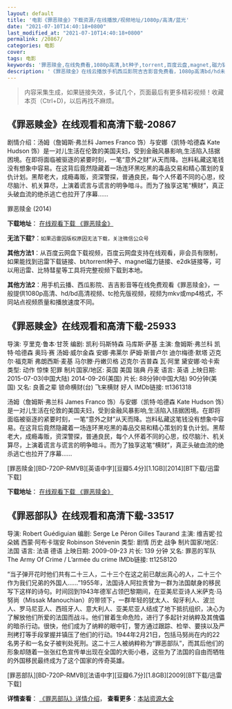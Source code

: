 ```yaml
---
layout: default
title: '电影《罪恶赎金》下载资源/在线播放/视频地址/1080p/高清/蓝光'
date: "2021-07-10T14:40:18+0800"
last_modified_at: "2021-07-10T14:40:18+0800"
permalink: /20867/
categories: 电影
cover:
tags: 电影
keywords: '罪恶赎金,在线免费看,1080p高清,bt种子,torrent,百度云盘,magnet,磁力链,迅雷下载资源'
description: '《罪恶赎金》在线云播放手机西瓜影院吉吉影音免费看，1080p高清bd/hd未删减完整版和tc抢先枪版，mkv/mp4格式，附带bt/torrent种子、magnet/磁力链、百度云盘、网盘资源迅雷下载链接'
---
```


>内容采集生成，如果链接失效，多试几个，页面最后有更多精彩视频！收藏本页（Ctrl+D)，以后再找不麻烦。


## 《罪恶赎金》在线观看和高清下载-20867

剧情介绍：汤姆（詹姆斯·弗兰科 James Franco 饰）与安娜（凯特·哈德森 Kate Hudson 饰）是一对儿生活在伦敦的美国夫妇，受到金融风暴影响,生活陷入拮据困境。在即将面临被驱逐的紧要时刻，一笔“意外之财”从天而降。岂料私藏这笔钱没有想象中容易。在这背后竟然隐藏着一场连环黑吃黑的毒品交易和精心策划的复仇计划。黑帮老大，成瘾毒贩，资深警探，普通良民，每个人怀着不同的心思，绞尽脑汁、机关算尽，上演着谎言与谎言的明争暗斗。而为了独享这笔“横财”，真正头破血流的绝杀逃亡也拉开了序幕……


罪恶赎金 (2014)

**下载地址**： [在线观看下载 《罪恶赎金》](https://www.btbtdy.me/btdy/dy1584.html) 


**无法下载?**：`如果迅雷因版权原因无法下载，关注微信公众号 `

**其他方法1**：从百度云网盘下载视频，百度云网盘支持在线观看，非会员有限制，如果能找到迅雷下载链接、bt/torrent种子、magnet磁力链接、e2dk链接等，可以用迅雷、比特彗星等工具将完整视频下载到本地。

**其他方法2**：用手机云播、西瓜影院、吉吉影音等在线免费观看《罪恶赎金》，一般提供1080p高清、hd/bd高清视频、tc抢先版视频，视频为mkv或mp4格式，不同站点视频质量和播放速度不同。


## 《罪恶赎金》在线观看和高清下载-25933

导演: 亨里克·鲁本·甘茨 编剧: 凯利·玛斯特森 马库斯·萨基 主演: 詹姆斯·弗兰科 凯特·哈德森 奥玛·赛 汤姆·威尔金森 安娜·弗莱尔 萨姆·斯普卢尔 迪尔梅德·默塔 迈克尔·福克斯 弗朗西斯·麦基 马尔滕·丹嫩贝格 迈克尔·吉普森 瓦·阿里 黛安娜·哈卡索 类型: 动作 惊悚 犯罪 制片国家/地区: 英国 美国 瑞典 丹麦 语言: 英语 上映日期: 2015-07-03(中国大陆) 2014-09-26(美国) 片长: 88分钟(中国大陆) 90分钟(美国) 又名: 良善之辈 锁命横财(台) 飞来横财 好人 IMDb链接: tt1361318

汤姆（詹姆斯·弗兰科 James Franco 饰）与安娜（凯特·哈德森 Kate Hudson 饰）是一对儿生活在伦敦的美国夫妇，受到金融风暴影响,生活陷入拮据困境。在即将面临被驱逐的紧要时刻，一笔“意外之财”从天而降。岂料私藏这笔钱没有想象中容易。在这背后竟然隐藏着一场连环黑吃黑的毒品交易和精心策划的复仇计划。黑帮老大，成瘾毒贩，资深警探，普通良民，每个人怀着不同的心思，绞尽脑汁、机关算尽，上演着谎言与谎言的明争暗斗。而为了独享这笔“横财”，真正头破血流的绝杀逃亡也拉开了序幕……


[罪恶赎金][BD-720P-RMVB][英语中字][豆瓣5.4分][1.1GB][2014][BT下载/迅雷下载]

**下载地址**： [在线观看下载 《罪恶赎金》](https://www.btdx8.com/torrent/good_people_2014-2.html) 


## 《罪恶部队》在线观看和高清下载-33517

导演: Robert Guédiguian 编剧: Serge Le Péron Gilles Taurand 主演: 维吉妮·拉朵嫣 西蒙·阿布卡瑞安 Robinson Stévenin 类型: 剧情 历史 战争 制片国家/地区: 法国 语言: 法语 德语 上映日期: 2009-09-23 片长: 139 分钟 又名: 罪恶的军队 The Army Of Crime / L’armée du crime IMDb链接: tt1258120

“当子弹开花时他们共有二十三人，二十三个在这之前已献出真心的人，二十三个作为我们兄弟的外国人……”1955年，法国诗人阿拉贡曾为一群为法国献身的移民写下这样的诗句。时间回到1943年德军占领巴黎期间，在亚美尼亚诗人米萨克·马努尚（Missak Manouchian）的带领下，一群年轻的犹太人、匈牙利人、波兰人、罗马尼亚人、西班牙人、意大利人、亚美尼亚人结成了地下抵抗组织，决心为了解放他们所爱的法国而战斗。他们冒着生命危险，进行了多起针对纳粹及其傀儡的暗杀行动。很快，他们成为了纳粹的眼中钉，警方通过跟踪、检举、要挟以及严刑拷打等手段掌握并镇压了他们的行动。1944年2月21日，包括马努尚在内的22名男子和一名女子被判处死刑。这二十三人被纳粹称为“罪恶部队”，而其后他们的形象却随着一张张红色宣传单出现在全国的大街小巷，这些为了法国的自由而牺牲的外国移民最终成为了这个国家的传奇英雄。


[罪恶部队][BD-720P-RMVB][法语中字][豆瓣6.7分][1.8GB][2009][BT下载/迅雷下载]

**详情查看**： [《罪恶部队》详情介绍](/movie/33517/)， **查看更多**：[本站资源大全](/movie/t/all/)

